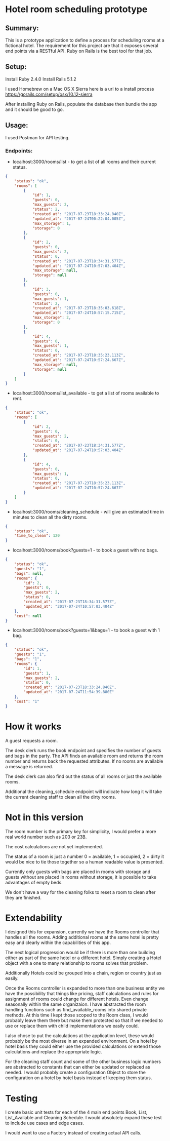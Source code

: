 # Hotel room scheduling prototype

## Summary:

This is a prototype application to define a process for scheduling rooms at a fictional hotel.  The requirement for this project are that it exposes several end points via a RESTful API.  Ruby on Rails is the best tool for that job.  

## Setup:

Install Ruby 2.4.0
Install Rails 5.1.2

I used Homebrew on a Mac OS X Sierra here is a url to a install process https://gorails.com/setup/osx/10.12-sierra

After installing Ruby on Rails, populate the database then bundle the app and it should be good to go.

## Usage:

I used Postman for API testing.

### Endpoints:

* localhost:3000/rooms/list - to get a list of all rooms and their current status.
```json
{
    "status": "ok",
    "rooms": [
        {
            "id": 1,
            "guests": 0,
            "max_guests": 2,
            "status": 2,
            "created_at": "2017-07-23T18:33:24.840Z",
            "updated_at": "2017-07-24T00:22:04.005Z",
            "max_storage": 1,
            "storage": 0
        },
        {
            "id": 2,
            "guests": 0,
            "max_guests": 2,
            "status": 0,
            "created_at": "2017-07-23T18:34:31.577Z",
            "updated_at": "2017-07-24T10:57:03.404Z",
            "max_storage": null,
            "storage": null
        },
        {
            "id": 3,
            "guests": 0,
            "max_guests": 1,
            "status": 2,
            "created_at": "2017-07-23T18:35:03.618Z",
            "updated_at": "2017-07-24T10:57:15.715Z",
            "max_storage": 2,
            "storage": 0
        },
        {
            "id": 4,
            "guests": 0,
            "max_guests": 1,
            "status": 0,
            "created_at": "2017-07-23T18:35:23.113Z",
            "updated_at": "2017-07-24T10:57:24.667Z",
            "max_storage": null,
            "storage": null
        }
    ]
}
```

* localhost:3000/rooms/list_available - to get a list of rooms available to rent.
```json
{
    "status": "ok",
    "rooms": [
        {
            "id": 2,
            "guests": 0,
            "max_guests": 2,
            "status": 0,
            "created_at": "2017-07-23T18:34:31.577Z",
            "updated_at": "2017-07-24T10:57:03.404Z"
        },
        {
            "id": 4,
            "guests": 0,
            "max_guests": 1,
            "status": 0,
            "created_at": "2017-07-23T18:35:23.113Z",
            "updated_at": "2017-07-24T10:57:24.667Z"
        }
    ]
}
```

* localhost:3000/rooms/cleaning_schedule - will give an estimated time in minutes to clean all the dirty rooms.
```json
{
    "status": "ok",
    "time_to_clean": 120
}
```

* localhost:3000/rooms/book?guests=1 - to book a guest with no bags.
```json
{
    "status": "ok",
    "guests": "1",
    "bags": null,
    "rooms": {
        "id": 2,
        "guests": 0,
        "max_guests": 2,
        "status": 0,
        "created_at": "2017-07-23T18:34:31.577Z",
        "updated_at": "2017-07-24T10:57:03.404Z"
    },
    "cost": null
}
```
* localhost:3000/rooms/book?guests=1&bags=1 - to book a guest with 1 bag.
```json
{
    "status": "ok",
    "guests": "1",
    "bags": "1",
    "rooms": {
        "id": 1,
        "guests": 1,
        "max_guests": 2,
        "status": 0,
        "created_at": "2017-07-23T18:33:24.840Z",
        "updated_at": "2017-07-24T11:54:39.880Z"
    },
    "cost": "1"
}
```

# How it works

A guest requests a room.

The desk clerk runs the book endpoint and specifies the number of guests and bags in the party.  The API finds an available room and returns the room number and returns back the requested attributes.  If no rooms are available a message is returned.

The desk clerk can also find out the status of all rooms or just the available rooms.

Additional the cleaning_schedule endpoint will indicate how long it will take the current cleaning staff to clean all the dirty rooms.

# Not in this version

The room number is the primary key for simplicity, I would prefer a more real world number such as 203 or 23B.

The cost calculations are not yet implemented.

The status of a room is just a number 0 = available, 1 = occupied, 2 = dirty it would be nice to tie those together so a human readable value is presented.

Currently only guests with bags are placed in rooms with storage and guests without are placed in rooms without storage, it is possible to take advantages of empty beds.

We don't have a way for the cleaning folks to reset a room to clean after they are finished.


# Extendability

I designed this for expansion, currently we have the Rooms controller that handles all the rooms.  Adding additional rooms at the same hotel is pretty easy and clearly within the capabilities of this app.  

The next logical progression would be if there is more than one building either as part of the same hotel or a different hotel.  Simply creating a Hotel object with a one to many relationship to rooms solves that problem.

Additionally Hotels could be grouped into a chain, region or country just as easily.

Once the Rooms controller is expanded to more than one business entity we have the possibility that things like pricing, staff calculations and rules for assignment of rooms could change for different hotels.  Even change seasonally within the same organizaion.  I have abstracted the room handling functions such as find_available_rooms into shared private methods.  At this time I kept those scoped to the Room class, I would probably leave them there but make them protected so that if we needed to use or replace them with child implementations we easily could.

I also chose to put the calculations at the application level, these would probably be the most diverse in an expanded environment.  On a hotel by hotel basis they could either use the provided calculations or extend those calculations and replace the appropriate logic.

For the cleaning staff count and some of the other business logic numbers are abstracted to constants that can either be updated or replaced as needed.
I would probably create a configuration Object to store the configuration on a hotel by hotel basis instead of keeping them status.

# Testing

I create basic unit tests for each of the 4 main end points Book, List, List_Available and Cleaning Schedule.  I would absolutely expand these test to include use cases and edge cases.

I would want to use a Factory instead of creating actual API calls.
